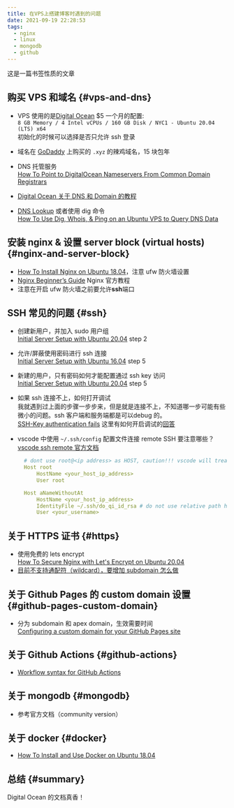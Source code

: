 ```yaml
---
title: 在VPS上搭建博客时遇到的问题
date: 2021-09-19 22:28:53
tags:
  - nginx
  - linux
  - mongodb
  - github
---
```


这是一篇书签性质的文章

## 购买 VPS 和域名 {#vps-and-dns}

- VPS 使用的是[Digital Ocean](https://digitalocean.com) $5 一个月的配置:  
  `8 GB Memory / 4 Intel vCPUs / 160 GB Disk / NYC1 - Ubuntu 20.04 (LTS) x64`  
  初始化的时候可以选择是否只允许 ssh 登录
- 域名在 [GoDaddy](https://godaddy.com) 上购买的 `.xyz` 的辣鸡域名，15 块包年

- DNS 托管服务  
  [How To Point to DigitalOcean Nameservers From Common Domain Registrars](https://www.digitalocean.com/community/tutorials/how-to-point-to-digitalocean-nameservers-from-common-domain-registrars)

- [Digital Ocean 关于 DNS 和 Domain 的教程](https://docs.digitalocean.com/products/networking/dns/)

- [DNS Lookup](https://www.digitalocean.com/community/tools/dns) 或者使用 dig 命令  
   [How To Use Dig, Whois, & Ping on an Ubuntu VPS to Query DNS Data
  ](https://www.digitalocean.com/community/tutorials/how-to-use-dig-whois-ping-on-an-ubuntu-vps-to-query-dns-data)

## 安装 nginx & 设置 server block (virtual hosts) {#nginx-and-server-block}

- [How To Install Nginx on Ubuntu 18.04](https://www.digitalocean.com/community/tutorials/how-to-install-nginx-on-ubuntu-18-04)，注意 ufw 防火墙设置
- [Nginx Beginner’s Guide](http://nginx.org/en/docs/beginners_guide.html) Nginx 官方教程
- 注意在开启 ufw 防火墙之前要允许**ssh**端口

## SSH 常见的问题 {#ssh}

- 创建新用户，并加入 sudo 用户组  
   [Initial Server Setup with Ubuntu 20.04](https://www.digitalocean.com/community/tutorials/initial-server-setup-with-ubuntu-20-04) step 2  
- 允许/屏蔽使用密码进行 ssh 连接  
  [Initial Server Setup with Ubuntu 16.04](https://www.digitalocean.com/community/tutorials/initial-server-setup-with-ubuntu-16-04)  step 5
- 新建的用户，只有密码如何才能配置通过 ssh key 访问  
  [Initial Server Setup with Ubuntu 20.04](https://www.digitalocean.com/community/tutorials/initial-server-setup-with-ubuntu-20-04) step 5
- 如果 ssh 连接不上，如何打开调试  
  我就遇到过上面的步骤一步步来，但是就是连接不上，不知道哪一步可能有些微小的问题。ssh 客户端和服务端都是可以debug 的。  
  [SSH-Key authentication fails](https://superuser.com/questions/1137438/ssh-key-authentication-fails) 这里有如何开启调试的[回答](https://superuser.com/a/1318764)

- vscode 中使用 `~/.ssh/config` 配置文件连接 remote SSH 要注意哪些？  
  [vscode ssh remote 官方文档](https://code.visualstudio.com/blogs/2019/10/03/remote-ssh-tips-and-tricks)

  ```yaml
    # dont use root@<ip address> as HOST, caution!!! vscode will treat is as as server instead of a name 
    Host root
        HostName <your_host_ip_address>
        User root

    Host aNameWithoutAt
        HostName <your_host_ip_address>
        IdentityFile ~/.ssh/do_qi_id_rsa # do not use relative path here!
        User <your_username>
  ```

## 关于 HTTPS 证书 {#https}

- 使用免费的 lets encrypt  
  [How To Secure Nginx with Let's Encrypt on Ubuntu 20.04](https://www.digitalocean.com/community/tutorials/how-to-secure-nginx-with-let-s-encrypt-on-ubuntu-20-04)
- [目前不支持通配符（wildcard），要增加 subdomain 怎么做](https://community.letsencrypt.org/t/how-can-i-add-more-subdomains-to-my-ssl-certificate/33711)  


## 关于 Github Pages 的 custom domain 设置 {#github-pages-custom-domain}

- 分为 subdomain 和 apex domain，生效需要时间  
  [Configuring a custom domain for your GitHub Pages site](https://docs.github.com/en/pages/configuring-a-custom-domain-for-your-github-pages-site)

## 关于 Github Actions {#github-actions}

- [Workflow syntax for GitHub Actions](https://docs.github.com/en/actions/reference/workflow-syntax-for-github-actions)

## 关于 mongodb {#mongodb}

- 参考官方文档（community version）

## 关于 docker {#docker}

- [How To Install and Use Docker on Ubuntu 18.04](https://www.digitalocean.com/community/tutorials/how-to-install-and-use-docker-on-ubuntu-18-04)
  
## 总结 {#summary}

Digital Ocean 的文档真香！

